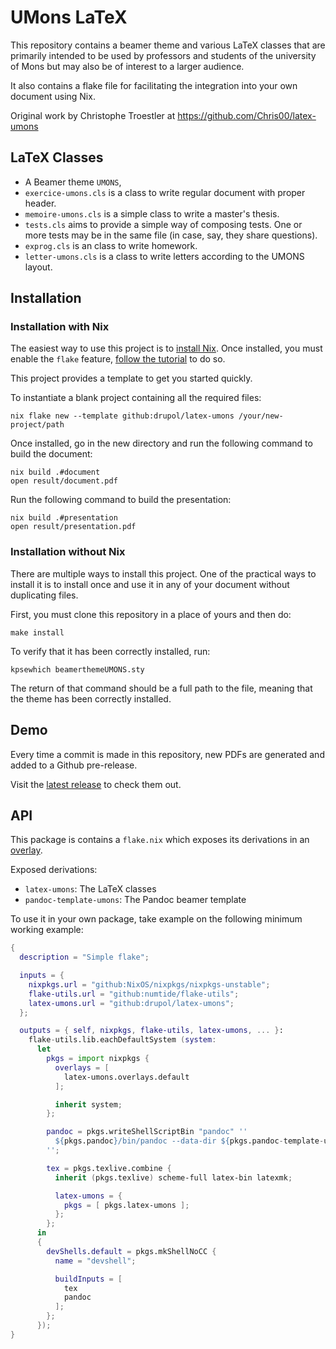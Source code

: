 # UMons LaTeX

This repository contains a beamer theme and various LaTeX classes that are
primarily intended to be used by professors and students of the university of
Mons but may also be of interest to a larger audience.

It also contains a flake file for facilitating the integration into your own
document using Nix.

Original work by Christophe Troestler at https://github.com/Chris00/latex-umons

## LaTeX Classes

- A Beamer theme `UMONS`,
- `exercice-umons.cls` is a class to write regular document with proper header.
- `memoire-umons.cls` is a simple class to write a master's thesis.
- `tests.cls` aims to provide a simple way of composing tests.  One or
  more tests may be in the same file (in case, say, they share
  questions).
- `exprog.cls` is an class to write homework.
- `letter-umons.cls` is a class to write letters according to the UMONS layout.

## Installation

### Installation with Nix

The easiest way to use this project is to [install Nix][install nix].
Once installed, you must enable the `flake` feature,
[follow the tutorial][nix flake wiki] to do so.

This project provides a template to get you started quickly.

To instantiate a blank project containing all the required files:

```shell
nix flake new --template github:drupol/latex-umons /your/new-project/path
```

Once installed, go in the new directory and run the following command to build
the document:

```shell
nix build .#document
open result/document.pdf
```

Run the following command to build the presentation:

```shell
nix build .#presentation
open result/presentation.pdf
```

### Installation without Nix

There are multiple ways to install this project. One of the practical
ways to install it is to install once and use it in any of your document without
duplicating files.

First, you must clone this repository in a place of yours and then do:

```shell
make install
```

To verify that it has been correctly installed, run:

```shell
kpsewhich beamerthemeUMONS.sty
```

The return of that command should be a full path to the file, meaning that the
theme has been correctly installed.

## Demo

Every time a commit is made in this repository, new PDFs are generated and added
to a Github pre-release.

Visit the [latest release][latest release] to check them out.

## API

This package is contains a `flake.nix` which exposes its derivations in an
[overlay][nix overlays].

Exposed derivations:
- `latex-umons`: The LaTeX classes
- `pandoc-template-umons`: The Pandoc beamer template

To use it in your own package, take example on the following minimum working
example:

```nix
{
  description = "Simple flake";

  inputs = {
    nixpkgs.url = "github:NixOS/nixpkgs/nixpkgs-unstable";
    flake-utils.url = "github:numtide/flake-utils";
    latex-umons.url = "github:drupol/latex-umons";
  };

  outputs = { self, nixpkgs, flake-utils, latex-umons, ... }:
    flake-utils.lib.eachDefaultSystem (system:
      let
        pkgs = import nixpkgs {
          overlays = [
            latex-umons.overlays.default
          ];

          inherit system;
        };

        pandoc = pkgs.writeShellScriptBin "pandoc" ''
          ${pkgs.pandoc}/bin/pandoc --data-dir ${pkgs.pandoc-template-umons} $@
        '';

        tex = pkgs.texlive.combine {
          inherit (pkgs.texlive) scheme-full latex-bin latexmk;

          latex-umons = {
            pkgs = [ pkgs.latex-umons ];
          };
        };
      in
      {
        devShells.default = pkgs.mkShellNoCC {
          name = "devshell";

          buildInputs = [
            tex
            pandoc
          ];
        };
      });
}
```

[install nix]: https://nixos.org/download.html
[nix flake wiki]: https://nixos.wiki/wiki/Flakes
[latest release]: https://github.com/drupol/latex-umons/releases/latest
[nix overlays]: https://nixos.wiki/wiki/Overlays
